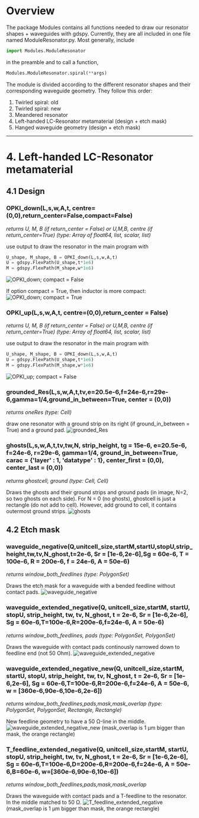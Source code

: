 # Overview
The package Modules contains all functions needed to draw our resonator shapes + waveguides with gdspy.
Currently, they are all included in one file named ModuleResonator.py.
Most generally, include
```python
import Modules.ModuleResonator
```
in the preamble and to call a function,
```python
Modules.ModuleResonator.spiral(**args)
```
The module is divided according to the different resonator shapes and their corresponding waveguide geometry. They follow this order:
1. Twirled spiral: old
2. Twirled spiral: new
3. Meandered resonator
4. Left-handed LC-Resonator metamaterial (design + etch mask)
5. Hanged waveguide geometry (design + etch mask)

___

# 4. Left-handed LC-Resonator metamaterial

## 4.1 Design
### OPKI_down(L,s,w,A,t, centre=(0,0),return_center=False,compact=False)

_returns U, M, B (if return_center = False) or U,M,B, centre (if return_center=True) (type: Array of float64, list, scalar,  list)_

use output to draw the resonator in the main program with
```python
U_shape, M_shape, B = OPKI_down(L,s,w,A,t)
U = gdspy.FlexPath(U_shape,t*1e6)
M = gdspy.FlexPath(M_shape,w*1e6)
```
![OPKI_down; compact = False](https://github.com/HQClabo/HighKineticInductanceMetamaterials/blob/main/Modules/pictures/OPKI_down_compact_false.png)

If option compact = True, then inductor is more compact:
![OPKI_down; compact = True](https://github.com/HQClabo/HighKineticInductanceMetamaterials/blob/main/Modules/pictures/OPKI_down_compact_true.png)

### OPKI_up(L,s,w,A,t, centre=(0,0),return_center = False)
_returns U, M, B (if return_center = False) or U,M,B, centre (if return_center=True) (type: Array of float64, list, scalar,  list)_

use output to draw the resonator in the main program with
```python
U_shape, M_shape, B = OPKI_down(L,s,w,A,t)
U = gdspy.FlexPath(U_shape,t*1e6)
M = gdspy.FlexPath(M_shape,w*1e6)
```
![OPKI_up; compact = False](https://github.com/HQClabo/HighKineticInductanceMetamaterials/blob/main/Modules/pictures/OPKI_up_compact_false.png)

### grounded_Res(L,s,w,A,t,tv,e=20.5e-6,f=24e-6,r=29e-6,gamma=1/4,ground_in_between=True, center = (0,0))

_returns oneRes (type: Cell)_

draw one resonator with a ground strip on its right (if ground_in_between = True) and a ground pad.
![grounded_Res](https://github.com/HQClabo/HighKineticInductanceMetamaterials/blob/main/Modules/pictures/grounded_Res.png)

### ghosts(L,s,w,A,t,tv,tw,N, strip_height, tg = 15e-6, e=20.5e-6, f=24e-6, r=29e-6, gamma=1/4, ground_in_between=True, carac = {'layer' :  1, 'datatype' : 1}, center_first = (0,0), center_last = (0,0))

_returns ghostcell, ground (type: Cell, Cell)_

Draws the ghosts and their ground strips and ground pads (in image, N=2, so two ghosts on each side). For N = 0 (no ghosts), ghostcell is just a rectangle (do not add to cell). However, add ground to cell, it contains outermost ground strips.
![ghosts](https://github.com/HQClabo/HighKineticInductanceMetamaterials/blob/main/Modules/pictures/ghosts.png)

## 4.2 Etch mask
### waveguide_negative(Q,unitcell_size,startM,startU,stopU,strip_height,tw,tv,N_ghost,t=2e-6, Sr = [1e-6,2e-6],Sg = 60e-6, T = 100e-6, R = 200e-6, f = 24e-6, A = 50e-6)

_returns window_both_feedlines (type: PolygonSet)_

Draws the etch mask for a waveguide with a bended feedline without contact pads.
![waveguide_negative](https://github.com/HQClabo/HighKineticInductanceMetamaterials/blob/main/Modules/pictures/waveguide_negative.png)

### waveguide_extended_negative(Q, unitcell_size,startM, startU, stopU, strip_height, tw, tv, N_ghost, t = 2e-6, Sr = [1e-6,2e-6], Sg = 60e-6,T=100e-6,R=200e-6,f=24e-6, A = 50e-6)

_returns window_both_feedlines, pads (type: PolygonSet, PolygonSet)_

Draws the waveguide with contact pads continously narrowed down to feedline end (not 50 Ohm).
![waveguide_extended_negative](https://github.com/HQClabo/HighKineticInductanceMetamaterials/blob/main/Modules/pictures/waveguide_extended_negative.png)

### waveguide_extended_negative_new(Q, unitcell_size,startM, startU, stopU, strip_height, tw, tv, N_ghost, t = 2e-6, Sr = [1e-6,2e-6], Sg = 60e-6,T=100e-6,R=200e-6,f=24e-6, A = 50e-6, w = [360e-6,90e-6,10e-6,2e-6])

_returns window_both_feedlines,pads,mask,mask_overlap (type: PolygonSet, PolygonSet, Rectangle, Rectangle)_

New feedline geometry to have a 50 Ω-line in the middle.
![waveguide_extended_negative_new](https://github.com/HQClabo/HighKineticInductanceMetamaterials/blob/main/Modules/pictures/waveguide_extended_negative_new.png)
(mask_overlap is 1 μm bigger than mask, the orange rectangle)

### T_feedline_extended_negative(Q, unitcell_size,startM, startU, stopU, strip_height, tw, tv, N_ghost, t = 2e-6, Sr = [1e-6,2e-6], Sg = 60e-6,T=100e-6,D=200e-6,R=200e-6,f=24e-6, A = 50e-6,B=60e-6, w=[360e-6,90e-6,10e-6])

_returns window_both_feedlines,pads,mask,mask_overlap_

Draws the waveguide with contact pads and a T-feedline to the resonator. In the middle matched to 50 Ω.
![T_feedline_extended_negative](https://github.com/HQClabo/HighKineticInductanceMetamaterials/blob/main/Modules/pictures/T_feedline_extended_negative.png)
(mask_overlap is 1 μm bigger than mask, the orange rectangle)

